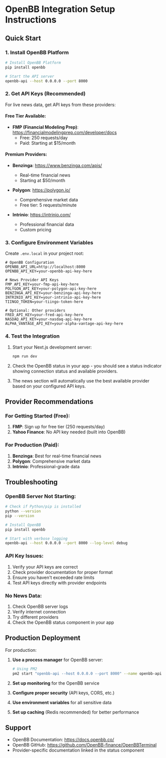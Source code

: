 # OpenBB Integration Setup Instructions

## Quick Start

### 1. Install OpenBB Platform

```bash
# Install OpenBB Platform
pip install openbb

# Start the API server
openbb-api --host 0.0.0.0 --port 8000
```

### 2. Get API Keys (Recommended)

For live news data, get API keys from these providers:

#### Free Tier Available:
- **FMP (Financial Modeling Prep)**: https://financialmodelingprep.com/developer/docs
  - Free: 250 requests/day
  - Paid: Starting at $15/month

#### Premium Providers:
- **Benzinga**: https://www.benzinga.com/apis/
  - Real-time financial news
  - Starting at $50/month

- **Polygon**: https://polygon.io/
  - Comprehensive market data
  - Free tier: 5 requests/minute

- **Intrinio**: https://intrinio.com/
  - Professional financial data
  - Custom pricing

### 3. Configure Environment Variables

Create `.env.local` in your project root:

```env
# OpenBB Configuration
OPENBB_API_URL=http://localhost:8000
OPENBB_API_KEY=your-openbb-api-key-here

# News Provider API Keys
FMP_API_KEY=your-fmp-api-key-here
POLYGON_API_KEY=your-polygon-api-key-here
BENZINGA_API_KEY=your-benzinga-api-key-here
INTRINIO_API_KEY=your-intrinio-api-key-here
TIINGO_TOKEN=your-tiingo-token-here

# Optional: Other providers
FRED_API_KEY=your-fred-api-key-here
NASDAQ_API_KEY=your-nasdaq-api-key-here
ALPHA_VANTAGE_API_KEY=your-alpha-vantage-api-key-here
```

### 4. Test the Integration

1. Start your Next.js development server:
   ```bash
   npm run dev
   ```

2. Check the OpenBB status in your app - you should see a status indicator showing connection status and available providers.

3. The news section will automatically use the best available provider based on your configured API keys.

## Provider Recommendations

### For Getting Started (Free):
1. **FMP**: Sign up for free tier (250 requests/day)
2. **Yahoo Finance**: No API key needed (built into OpenBB)

### For Production (Paid):
1. **Benzinga**: Best for real-time financial news
2. **Polygon**: Comprehensive market data
3. **Intrinio**: Professional-grade data

## Troubleshooting

### OpenBB Server Not Starting:
```bash
# Check if Python/pip is installed
python --version
pip --version

# Install OpenBB
pip install openbb

# Start with verbose logging
openbb-api --host 0.0.0.0 --port 8000 --log-level debug
```

### API Key Issues:
1. Verify your API keys are correct
2. Check provider documentation for proper format
3. Ensure you haven't exceeded rate limits
4. Test API keys directly with provider endpoints

### No News Data:
1. Check OpenBB server logs
2. Verify internet connection
3. Try different providers
4. Check the OpenBB status component in your app

## Production Deployment

For production:

1. **Use a process manager** for OpenBB server:
   ```bash
   # Using PM2
   pm2 start "openbb-api --host 0.0.0.0 --port 8000" --name openbb-api
   ```

2. **Set up monitoring** for the OpenBB service

3. **Configure proper security** (API keys, CORS, etc.)

4. **Use environment variables** for all sensitive data

5. **Set up caching** (Redis recommended) for better performance

## Support

- OpenBB Documentation: https://docs.openbb.co/
- OpenBB GitHub: https://github.com/OpenBB-finance/OpenBBTerminal
- Provider-specific documentation linked in the status component